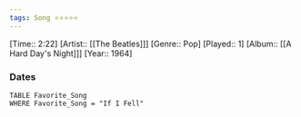 ```yaml
---
tags: Song ⭐⭐⭐⭐⭐ 
---
```

[Time:: 2:22]
[Artist:: [[The Beatles]]]
[Genre:: Pop]
[Played:: 1]
[Album:: [[A Hard Day's Night]]]
[Year:: 1964]
### Dates
````dataview
TABLE Favorite_Song
WHERE Favorite_Song = "If I Fell"
````